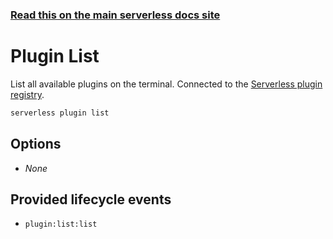 <!--
title: Serverless Framework Commands - Azure Functions - Plugin List
menuText: Plugin List
menuOrder: 11
description: List all available Serverless plugins
layout: Doc
-->

<!-- DOCS-SITE-LINK:START automatically generated  -->
### [Read this on the main serverless docs site](https://www.serverless.com/framework/docs/providers/azure/cli-reference/plugin-list)
<!-- DOCS-SITE-LINK:END -->

# Plugin List

List all available plugins on the terminal. Connected to the [Serverless plugin registry](https://github.com/serverless/plugins).

```bash
serverless plugin list
```

## Options
- *None*

## Provided lifecycle events
- `plugin:list:list`
